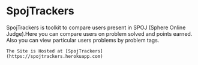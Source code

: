 # SpojTrackers
SpojTrackers is toolkit to compare users present in SPOJ (Sphere Online Judge).Here you can compare users on problem solved and points earned. Also you can view particular users problems by problem tags.

```
The Site is Hosted at [SpojTrackers](https://spojtrackers.herokuapp.com)
```
